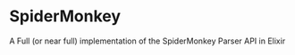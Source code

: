 SpiderMonkey
============

A Full (or near full) implementation of the SpiderMonkey Parser API in Elixir
